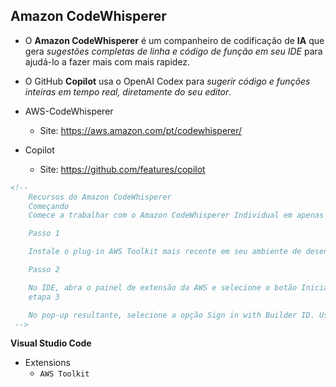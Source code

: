 ## Amazon CodeWhisperer

- O **Amazon CodeWhisperer** é um companheiro de codificação de **IA** que gera *sugestões completas de linha e código de função em seu IDE* para ajudá-lo a fazer mais com mais rapidez.

- O GitHub **Copilot** usa o OpenAI Codex para *sugerir código e funções inteiras em tempo real, diretamente do seu editor*.

- AWS-CodeWhisperer
    - Site: https://aws.amazon.com/pt/codewhisperer/
- Copilot
    - Site: https://github.com/features/copilot

```html
<!-- 
    Recursos do Amazon CodeWhisperer
    Começando
    Comece a trabalhar com o Amazon CodeWhisperer Individual em apenas alguns minutos.

    Passo 1

    Instale o plug-in AWS Toolkit mais recente em seu ambiente de desenvolvimento integrado (IDE). Os IDEs com suporte incluem Visual Studio (VS) Code e JetBrains IDEs (IntelliJ, PyCharm, CLion, GoLand, WebStorm, Rider, PhpStorm, RubyMine e DataGrip). O CodeWhisperer vem integrado com o AWS Cloud9 e o console AWS Lambda. Consulte o VS Code Extensions Marketplace e o JetBrains Marketplace.

    Passo 2

    No IDE, abra o painel de extensão da AWS e selecione o botão Iniciar em Ferramentas do desenvolvedor > CodeWhisperer.
    etapa 3

    No pop-up resultante, selecione a opção Sign in with Builder ID. Use seu endereço de e-mail para se inscrever e fazer login com seu AWS Builder ID.
 -->

```

**Visual Studio Code**
- Extensions
    - `AWS Toolkit`




